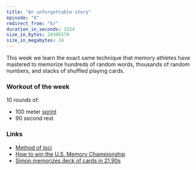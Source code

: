 ```yaml
---
title: "An unforgettable story"
episode: "6"
redirect_from: "6/"
duration_in_seconds: 1524
size_in_bytes: 24395578
size_in_megabytes: 24
---
```


This week we learn the exact same technique that memory athletes have mastered to memorize hundreds of random words, thousands of random numbers, and stacks of shuffled playing cards.

### Workout of the week

10 rounds of:

- 100 meter [sprint](https://www.youtube.com/watch?v=41r3tSyWgZk)
- 90 second rest

### Links

- [Method of loci](http://en.wikipedia.org/wiki/Method_of_loci)
- [How to win the U.S. Memory Championship](http://www.slate.com/articles/news_and_politics/dispatches/2005/03/forget_me_not.single.html)
- [Simon memorizes deck of cards in 21.90s](http://youtu.be/sbinQ6GdOVk)
